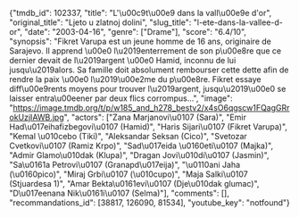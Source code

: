 {"tmdb_id": 102337, "title": "L'\u00c9t\u00e9 dans la vall\u00e9e d'or", "original_title": "Ljeto u zlatnoj dolini", "slug_title": "l-ete-dans-la-vallee-d-or", "date": "2003-04-16", "genre": ["Drame"], "score": "6.4/10", "synopsis": "Fikret Varupa est un jeune homme de 16 ans, originaire de Sarajevo. Il apprend \u00e0 l\u2019enterrement de son p\u00e8re que ce dernier devait de l\u2019argent \u00e0 Hamid, inconnu de lui jusqu\u2019alors. Sa famille doit absolument rembourser cette dette afin de rendre la paix \u00e0 l\u2019\u00e2me du p\u00e8re. Fikret essaye diff\u00e9rents moyens pour trouver l\u2019argent, jusqu\u2019\u00e0 se laisser entra\u00eener par deux flics corrompus...", "image": "https://image.tmdb.org/t/p/w185_and_h278_bestv2/x4sO6qgscw1FQagGRrokUzjIAWB.jpg", "actors": ["Zana Marjanovi\u0107 (Sara)", "Emir Had\u017eihafizbegovi\u0107 (Hamid)", "Haris Sijari\u0107 (Fikret Varupa)", "Kemal \u010cebo (Tiki)", "Aleksandar Seksan (Cico)", "Svetozar Cvetkovi\u0107 (Ramiz Krpo)", "Sad\u017eida \u0160eti\u0107 (Majka)", "Admir Glamo\u010dak (Klupa)", "Dragan Jovi\u010di\u0107 (Jasmin)", "Sa\u0161a Petrovi\u0107 (Granapd\u017eija)", "\u0110ani Jaha (\u0160pico)", "Miraj Grbi\u0107 (\u010cupo)", "Maja Salki\u0107 (Stjuardesa 1)", "Amar Bekta\u0161evi\u0107 (Dje\u010dak glumac)", "D\u017eenana Nik\u0161i\u0107 (Selma)"], "comments": [], "recommandations_id": [38817, 126090, 81534], "youtube_key": "notfound"}